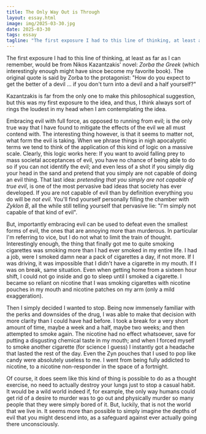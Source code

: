```yaml
---
title: The Only Way Out is Through
layout: essay.html
image: img/2025-03-30.jpg
date: 2025-03-30
tags: essay 
tagline: "The first exposure I had to this line of thinking, at least as far as I can remember, would be from Nikos Kazantzakis' novel: Zorba the Greek (which interestingly enough might have since become my favorite book). The original quote is said by Zorba to the protagonist: How do you expect to get the better of a devil ... if you don't turn into a devil and a half yourself?"
---
```


The first exposure I had to this line of thinking, at least as far as I can remember, would be from Nikos Kazantzakis' novel: *Zorba the Greek* (which interestingly enough might have since become my favorite book). The original quote is said by Zorba to the protagonist: "How do you expect to get the better of a devil ... if you don't turn into a devil and a half yourself?"

Kazantzakis is far from the only one to make this philosophical suggestion, but this was my first exposure to the idea, and thus, I think always sort of rings the loudest in my head when I am contemplating the idea.

Embracing evil with full force, as opposed to running from evil; is the only true way that I have found to mitigate the effects of the evil we all must contend with. The interesting thing however, is that it seems to matter not, what form the evil is taking. When we phrase things in nigh apocalyptic terms we tend to think of the application of this kind of logic on a massive scale. Clearly, this logic works here: If you want to avoid falling prey to mass societal acceptances of evil, you have no chance of being able to do so if you can not identify the evil; and even less of a shot if you simply dig your head in the sand and pretend that you simply are not capable of doing an evil thing. That last idea: *pretending that you simply are not capable of true evil*, is one of the most pervasive bad ideas that society has ever developed. If you are not capable of evil than by definition everything you do will be *not evil*. You'll find yourself personally filling the chamber with *Zyklon B*, all the while still telling yourself that pervasive lie: "I'm simply not capable of that kind of evil".

But, importantly embracing evil can be used to defeat even the smallest forms of evil, the ones that are annoying more than murderous. In particular I'm referring to vice, but I do not what to limit the train of thought. Interestingly enough, the thing that finally got me to quite smoking cigarettes was smoking more than I had ever smoked in my entire life. I had a job, were I smoked damn near a pack of cigarettes a day, if not more. If I was driving, it was impossible that I didn't have a cigarette in my mouth. If I was on break, same situation. Even when getting home from a sixteen hour shift, I could not go inside and go to sleep until I smoked a cigarette. I became so reliant on nicotine that I was smoking cigarettes with nicotine pouches in my mouth and nicotine patches on my arm (only a mild exaggeration).

Then I simply decided I wanted to stop. Being now immensely familiar with the perks and downsides of the drug, I was able to make that decision with more clarity than I could have had before. I took a break for a very short amount of time, maybe a week and a half, maybe two weeks; and then attempted to smoke again. The nicotine had no effect whatsoever, save for putting a disgusting chemical taste in my mouth; and when I forced myself to smoke another cigarette (for science I guess) I instantly got a headache that lasted the rest of the day. Even the Zyn pouches that I used to pop like candy were absolutely useless to me. I went from being fully addicted to nicotine, to a nicotine non-responder in the space of a fortnight.

Of course, it does seem like this kind of thing is possible to do as a thought exercise, no need to actually destroy your lungs just to stop a casual habit. It would be a wild world indeed if, for example, the only way humans could get rid of a desire to murder was to go out and physically murder so many people that they were simply bored of it. But, luckily, that is not the world that we live in. It seems more than possible to simply imagine the depths of evil that you might descend into, as a safeguard against ever actually going there unconsciously.
